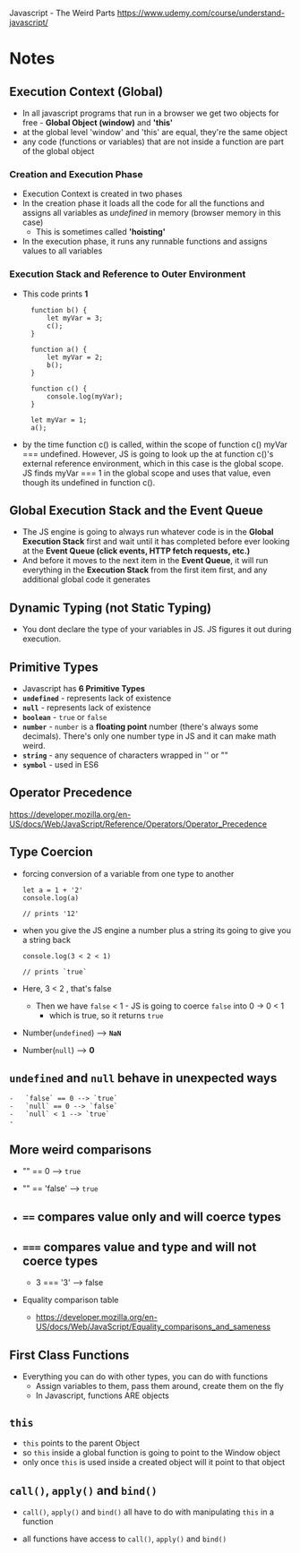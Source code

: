 Javascript - The Weird Parts
https://www.udemy.com/course/understand-javascript/

# Notes

## Execution Context (Global)

-   In all javascript programs that run in a browser we get two objects for free - **Global Object (window)** and **'this'**
-   at the global level 'window' and 'this' are equal, they're the same object
-   any code (functions or variables) that are not inside a function are part of the global object

### Creation and Execution Phase

-   Execution Context is created in two phases
-   In the creation phase it loads all the code for all the functions and assigns all variables as _undefined_ in memory (browser memory in this case)
    -   This is sometimes called **'hoisting'**
-   In the execution phase, it runs any runnable functions and assigns values to all variables

### Execution Stack and Reference to Outer Environment

-   This code prints **1**

          function b() {
              let myVar = 3;
              c();
          }

          function a() {
              let myVar = 2;
              b();
          }

          function c() {
              console.log(myVar);
          }

          let myVar = 1;
          a();

-   by the time function c() is called, within the scope of function c() myVar === undefined. However, JS is going to look up the at function c()'s external reference environment, which in this case is the global scope. JS finds myVar === 1 in the global scope and uses that value, even though its undefined in function c().

## Global Execution Stack and the Event Queue

-   The JS engine is going to always run whatever code is in the **Global Execution Stack** first and wait until it has completed before ever looking at the **Event Queue (click events, HTTP fetch requests, etc.)**
-   And before it moves to the next item in the **Event Queue**, it will run everything in the **Execution Stack** from the first item first, and any additional global code it generates

## Dynamic Typing (not Static Typing)

-   You dont declare the type of your variables in JS. JS figures it out during execution.

## Primitive Types

-   Javascript has **6 Primitive Types**
-   **`undefined`** - represents lack of existence
-   **`null`** - represents lack of existence
-   **`boolean`** - `true` or `false`
-   **`number`** - `number` is a **floating point** number (there's always some decimals). There's only one number type in JS and it can make math weird.
-   **`string`** - any sequence of characters wrapped in '' or ""
-   **`symbol`** - used in ES6

## Operator Precedence

https://developer.mozilla.org/en-US/docs/Web/JavaScript/Reference/Operators/Operator_Precedence

## Type Coercion

-   forcing conversion of a variable from one type to another

        let a = 1 + '2'
        console.log(a)

        // prints '12'

-   when you give the JS engine a number plus a string its going to give you a string back

        console.log(3 < 2 < 1)

        // prints `true`

-   Here, 3 < 2 , that's false

    -   Then we have `false` < 1 - JS is going to coerce `false` into 0 -> 0 < 1
        -   which is true, so it returns `true`

-   Number(`undefined`) --> **`NaN`**
-   Number(`null`) --> **0**

## `undefined` and `null` behave in unexpected ways

    -   `false` == 0 --> `true`
    -   `null` == 0 --> `false`
    -   `null` < 1 --> `true`
    -

## More weird comparisons

-   "" == 0 --> `true`
-   "" == 'false' --> `true`

-   ## `==` compares value only and will coerce types
-   ## `===` compares value and type and will not coerce types

    -   3 === '3' --> false

-   Equality comparison table

    -   https://developer.mozilla.org/en-US/docs/Web/JavaScript/Equality_comparisons_and_sameness

## First Class Functions

-   Everything you can do with other types, you can do with functions
    -   Assign variables to them, pass them around, create them on the fly
    -   In Javascript, functions ARE objects

## `this`

-   `this` points to the parent Object
-   so `this` inside a global function is going to point to the Window object
-   only once `this` is used inside a created object will it point to that object

## `call()`, `apply()` and `bind()`

-   `call()`, `apply()` and `bind()` all have to do with manipulating `this` in a function

-   all functions have access to `call()`, `apply()` and `bind()`

